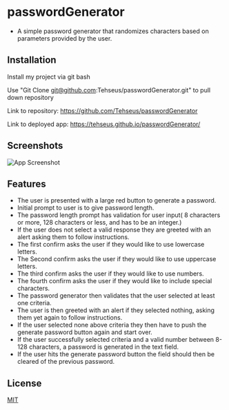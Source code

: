 
# passwordGenerator

- A simple password generator that randomizes characters based on parameters provided by the user.



## Installation

Install my project via git bash

Use "Git Clone git@github.com:Tehseus/passwordGenerator.git" to pull down repository

Link to repository: https://github.com/Tehseus/passwordGenerator

Link to deployed app: https://tehseus.github.io/passwordGenerator/

    
## Screenshots

![App Screenshot](https://via.placeholder.com/468x300?text=App+Screenshot+Here)


## Features

- The user is presented with a large red button to generate a password.
- Initial prompt to user is to give password length.
- The password length prompt has validation for user input( 8 characters or more, 128 characters or less, and has to be an integer.)
- If the user does not select a valid response they are greeted with an alert asking them to follow instructions.
- The first confirm asks the user if they would like to use lowercase letters.
- The Second confirm asks the user if they would like to use uppercase letters.
- The third confirm asks the user if they would like to use numbers.
- The fourth confirm asks the user if they would like to include special characters.
- The password generator then validates that the user selected at least one criteria.
- The user is then greeted with an alert if they selected nothing, asking them yet again to follow instructions.
- If the user selected none above criteria they then have to push the generate password button again and start over.
- If the user successfully selected criteria and a valid number between 8-128 characters, a password is generated in the text field.
- If the user hits the generate password button the field should then be cleared of the previous password.


## License

[MIT](https://choosealicense.com/licenses/mit/)

